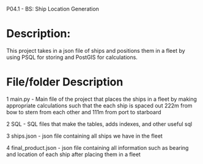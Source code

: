 P04.1 - BS: Ship Location Generation

# Description:
This project takes in a json file of ships and positions them in a fleet by using PSQL for storing and PostGIS for calculations.


#	File/folder	Description
1	main.py	- 
Main file of the project that places the ships in a fleet by making appropriate calculations such that the each ship is spaced out 222m from bow to stern from each other and 111m from port to starboard

2	SQL	- 
SQL files that make the tables, adds indexes, and other useful sql


3	ships.json - 
json file containing all ships we have in the fleet

4	final_product.json	- 
json file containing all information such as bearing and location of each ship after placing them in a fleet 

